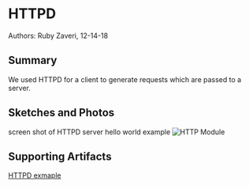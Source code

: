 # HTTPD

Authors:  Ruby Zaveri, 12-14-18

## Summary

We used HTTPD for a client to generate requests which are passed to a server.

## Sketches and Photos


screen shot of HTTPD server hello world example
![HTTP Module](https://i.imgur.com/SKNfWEf.png)


## Supporting Artifacts

[HTTPD exmaple](https://github.com/espressif/esp-idf/tree/master/examples/protocols/http_server/simple)
